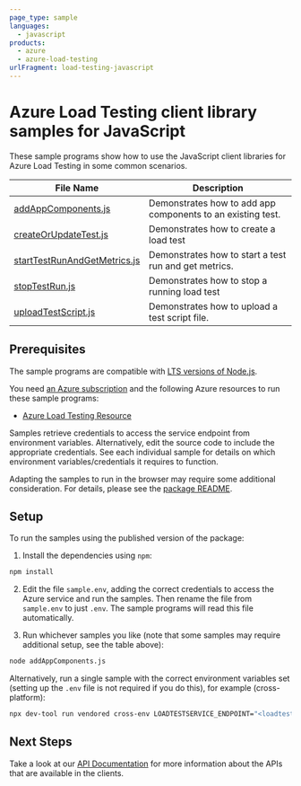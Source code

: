 ```yaml
---
page_type: sample
languages:
  - javascript
products:
  - azure
  - azure-load-testing
urlFragment: load-testing-javascript
---
```


# Azure Load Testing client library samples for JavaScript

These sample programs show how to use the JavaScript client libraries for Azure Load Testing in some common scenarios.

| **File Name**                                             | **Description**                                             |
| --------------------------------------------------------- | ----------------------------------------------------------- |
| [addAppComponents.js][addappcomponents]                   | Demonstrates how to add app components to an existing test. |
| [createOrUpdateTest.js][createorupdatetest]               | Demonstrates how to create a load test                      |
| [startTestRunAndGetMetrics.js][starttestrunandgetmetrics] | Demonstrates how to start a test run and get metrics.       |
| [stopTestRun.js][stoptestrun]                             | Demonstrates how to stop a running load test                |
| [uploadTestScript.js][uploadtestscript]                   | Demonstrates how to upload a test script file.              |

## Prerequisites

The sample programs are compatible with [LTS versions of Node.js](https://github.com/nodejs/release#release-schedule).

You need [an Azure subscription][freesub] and the following Azure resources to run these sample programs:

- [Azure Load Testing Resource][createinstance_azureloadtestingresource]

Samples retrieve credentials to access the service endpoint from environment variables. Alternatively, edit the source code to include the appropriate credentials. See each individual sample for details on which environment variables/credentials it requires to function.

Adapting the samples to run in the browser may require some additional consideration. For details, please see the [package README][package].

## Setup

To run the samples using the published version of the package:

1. Install the dependencies using `npm`:

```bash
npm install
```

2. Edit the file `sample.env`, adding the correct credentials to access the Azure service and run the samples. Then rename the file from `sample.env` to just `.env`. The sample programs will read this file automatically.

3. Run whichever samples you like (note that some samples may require additional setup, see the table above):

```bash
node addAppComponents.js
```

Alternatively, run a single sample with the correct environment variables set (setting up the `.env` file is not required if you do this), for example (cross-platform):

```bash
npx dev-tool run vendored cross-env LOADTESTSERVICE_ENDPOINT="<loadtestservice endpoint>" LOADTESTSERVICE_TESTID="<loadtestservice testid>" SUBSCRIPTION_ID="<subscription id>" node addAppComponents.js
```

## Next Steps

Take a look at our [API Documentation][apiref] for more information about the APIs that are available in the clients.

[addappcomponents]: https://github.com/Azure/azure-sdk-for-js/blob/main/sdk/loadtesting/load-testing-rest/samples/v1/javascript/addAppComponents.js
[createorupdatetest]: https://github.com/Azure/azure-sdk-for-js/blob/main/sdk/loadtesting/load-testing-rest/samples/v1/javascript/createOrUpdateTest.js
[starttestrunandgetmetrics]: https://github.com/Azure/azure-sdk-for-js/blob/main/sdk/loadtesting/load-testing-rest/samples/v1/javascript/startTestRunAndGetMetrics.js
[stoptestrun]: https://github.com/Azure/azure-sdk-for-js/blob/main/sdk/loadtesting/load-testing-rest/samples/v1/javascript/stopTestRun.js
[uploadtestscript]: https://github.com/Azure/azure-sdk-for-js/blob/main/sdk/loadtesting/load-testing-rest/samples/v1/javascript/uploadTestScript.js
[apiref]: https://learn.microsoft.com/javascript/api/@azure-rest/load-testing
[freesub]: https://azure.microsoft.com/free/
[createinstance_azureloadtestingresource]: https://learn.microsoft.com/azure/load-testing/
[package]: https://github.com/Azure/azure-sdk-for-js/tree/main/sdk/loadtesting/load-testing-rest/README.md
